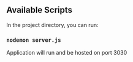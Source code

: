 ## Available Scripts

In the project directory, you can run:

### `nodemon server.js`

Application will run and be hosted on port 3030
